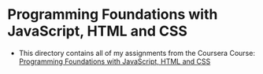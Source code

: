 # Programming Foundations with JavaScript, HTML and CSS

- This directory contains all of my assignments from the Coursera Course: [Programming Foundations with JavaScript, HTML and CSS](https://www.coursera.org/learn/duke-programming-web?specialization=java-programming)